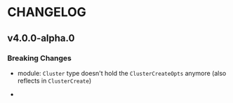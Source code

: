 # CHANGELOG

## v4.0.0-alpha.0

### Breaking Changes

- module: `Cluster` type doesn't hold the `ClusterCreateOpts` anymore (also reflects in `ClusterCreate`)

-
